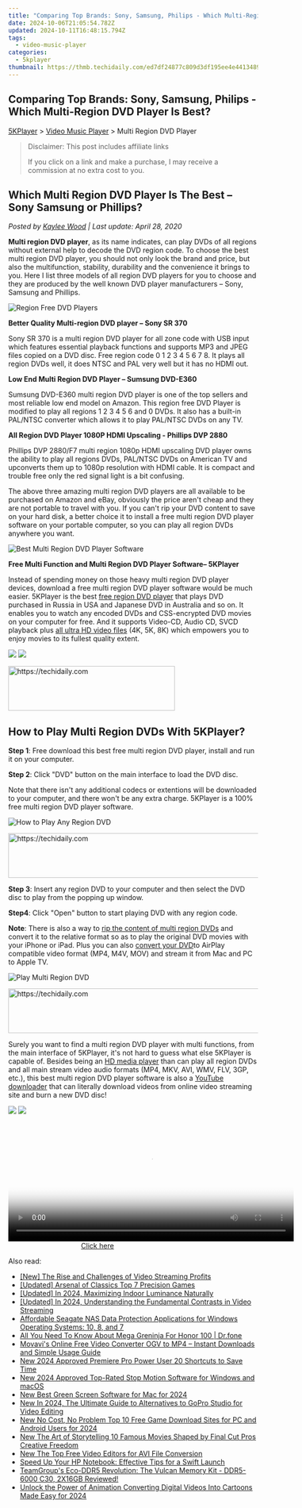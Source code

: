 ```yaml
---
title: "Comparing Top Brands: Sony, Samsung, Philips - Which Multi-Region DVD Player Is Best?"
date: 2024-10-06T21:05:54.782Z
updated: 2024-10-11T16:48:15.794Z
tags:
  - video-music-player
categories:
  - 5kplayer
thumbnail: https://thmb.techidaily.com/ed7df24877c809d3df195ee4e441348959e5b212ad2e7ace317f9e06a46361d5.jpg
---
```


## Comparing Top Brands: Sony, Samsung, Philips - Which Multi-Region DVD Player Is Best?

[5KPlayer](https://tools.techidaily.com/5kplayer/products/) \> [Video Music Player](https://tools.techidaily.com/5kplayer/video-music-player/) \> Multi Region DVD Player

>  Disclaimer: This post includes affiliate links
>
>  If you click on a link and make a purchase, I may receive a commission at no extra cost to you.
>

## Which Multi Region DVD Player Is The Best – Sony Samsung or Phillips?

 _Posted by [Kaylee Wood](https://www.quora.com/profile/Amanda-Hu-21) | Last update: April 28, 2020_

**Multi region DVD player**, as its name indicates, can play DVDs of all regions without external help to decode the DVD region code. To choose the best multi region DVD player, you should not only look the brand and price, but also the multifunction, stability, durability and the convenience it brings to you. Here I list three models of all region DVD players for you to choose and they are produced by the well known DVD player manufacturers – Sony, Samsung and Phillips.

![Region Free DVD Players](https://www.5kplayer.com/video-music-player/img/multi-region-dvd-player-0603.jpg) 

**Better Quality Multi-region DVD player – Sony SR 370**

Sony SR 370 is a multi region DVD player for all zone code with USB input which features essential playback functions and supports MP3 and JPEG files copied on a DVD disc. Free region code 0 1 2 3 4 5 6 7 8\. It plays all region DVDs well, it does NTSC and PAL very well but it has no HDMI out.

**Low End Multi Region DVD Player – Sumsung DVD-E360**

Sumsung DVD-E360 multi region DVD player is one of the top sellers and most reliable low end model on Amazon. This region free DVD Player is modified to play all regions 1 2 3 4 5 6 and 0 DVDs. It also has a built-in PAL/NTSC converter which allows it to play PAL/NTSC DVDs on any TV. 

**All Region DVD Player 1080P HDMI Upscaling - Phillips DVP 2880**

Phillips DVP 2880/F7 multi region 1080p HDMI upscaling DVD player owns the ability to play all regions DVDs, PAL/NTSC DVDs on American TV and upconverts them up to 1080p resolution with HDMI cable. It is compact and trouble free only the red signal light is a bit confusing. 

The above three amazing multi region DVD players are all available to be purchased on Amazon and eBay, obviously the price aren't cheap and they are not portable to travel with you. If you can't rip your DVD content to save on your hard disk, a better choice it to install a free multi region DVD player software on your portable computer, so you can play all region DVDs anywhere you want. 

![Best Multi Region DVD Player Software](https://www.5kplayer.com/video-music-player/img/5kp-popcorn-media-player-zjy-03.jpg) 

**Free Multi Function and Multi Region DVD Player Software– 5KPlayer**

Instead of spending money on those heavy multi region DVD player devices, download a free multi region DVD player software would be much easier. 5KPlayer is the best [free region DVD player](https://tools.techidaily.com/5kplayer/video-music-player/) that plays DVD purchased in Russia in USA and Japanese DVD in Australia and so on. It enables you to watch any encoded DVDs and CSS-encrypted DVD movies on your computer for free. And it supports Video-CD, Audio CD, SVCD playback plus [all ultra HD video files](https://tools.techidaily.com/5kplayer/video-music-player/) (4K, 5K, 8K) which empowers you to enjoy movies to its fullest quality extent. 

[![](https://www.5kplayer.com/video-music-player/../button/freedownwhitewin.png)](https://tools.techidaily.com/5kplayer/products/) [![](https://www.5kplayer.com/video-music-player/../button/freedownbackmac.png)](https://tools.techidaily.com/5kplayer/products/) 

<!-- affiliate ads begin -->
<a href="https://aligracehair.sjv.io/c/5597632/2135416/19272" target="_top" id="2135416">
  <img src="//a.impactradius-go.com/display-ad/19272-2135416" border="0" alt="https://techidaily.com" width="336" height="90"/>
</a>
<img height="0" width="0" src="https://aligracehair.sjv.io/i/5597632/2135416/19272" style="position:absolute;visibility:hidden;" border="0" />
<!-- affiliate ads end -->

## How to Play Multi Region DVDs With 5KPlayer?

**Step 1**: Free download this best free multi region DVD player, install and run it on your computer.

**Step 2**: Click "DVD" button on the main interface to load the DVD disc. 

Note that there isn't any additional codecs or extentions will be downloaded to your computer, and there won't be any extra charge. 5KPlayer is a 100% free multi region DVD player software.

![How to Play Any Region DVD](https://www.5kplayer.com/video-music-player/img/xrq-5kp-12005.png) 

<!-- affiliate ads begin -->
<a href="https://aligracehair.sjv.io/c/5597632/1997635/19272" target="_top" id="1997635">
  <img src="//a.impactradius-go.com/display-ad/19272-1997635" border="0" alt="https://techidaily.com" width="728" height="90"/>
</a>
<img height="0" width="0" src="https://aligracehair.sjv.io/i/5597632/1997635/19272" style="position:absolute;visibility:hidden;" border="0" />
<!-- affiliate ads end -->

**Step 3**: Insert any region DVD to your computer and then select the DVD disc to play from the popping up window.

**Step4**: Click "Open" button to start playing DVD with any region code.

**Note**: There is also a way to [rip the content of multi region DVDs](https://tools.techidaily.com/5kplayer/products/) and convert it to the relative format so as to play the original DVD movies with your iPhone or iPad. Plus you can also [convert your DVD](https://tools.techidaily.com/5kplayer/products/)to AirPlay compatible video format (MP4, M4V, MOV) and stream it from Mac and PC to Apple TV. 

![Play Multi Region DVD](https://www.5kplayer.com/video-music-player/img/xrq-5kp-12006.png) 

<!-- affiliate ads begin -->
<a href="https://appsumo.8odi.net/c/5597632/2144287/7443" target="_top" id="2144287">
  <img src="//a.impactradius-go.com/display-ad/7443-2144287" border="0" alt="https://techidaily.com" width="600" height="90"/>
</a>
<img height="0" width="0" src="https://appsumo.8odi.net/i/5597632/2144287/7443" style="position:absolute;visibility:hidden;" border="0" />
<!-- affiliate ads end -->

Surely you want to find a multi region DVD player with multi functions, from the main interface of 5KPlayer, it's not hard to guess what else 5KPlayer is capable of. Besides being an [HD media player](https://tools.techidaily.com/5kplayer/video-music-player/) than can play all region DVDs and all main stream video audio formats (MP4, MKV, AVI, WMV, FLV, 3GP, etc.), this best multi region DVD player software is also a [YouTube downloader](https://tools.techidaily.com/5kplayer/youtube-download/) that can literally download videos from online video streaming site and burn a new DVD disc! 

[![](https://www.5kplayer.com/video-music-player/../button/freedownwhitewin.png)](https://tools.techidaily.com/5kplayer/products/) [![](https://www.5kplayer.com/video-music-player/../button/freedownbackmac.png)](https://tools.techidaily.com/5kplayer/products/)

<!-- affiliate ads begin -->
<span id="1982459">
					<video width="576" height="240" style="cursor:pointer"
           poster="//a.impactradius-go.com/display-clicktoplayimage/1982459.png"
           onclick="if(!this.playClicked){this.play();this.setAttribute('controls',true);this.playClicked=true;}">
	   <source src="//a.impactradius-go.com/display-ad/22993-1982459">
	   <img src="//a.impactradius-go.com/display-clicktoplayimage/1982459.png" style="border: none; height: 100%; width: 100%; object-fit: contain">
	</video>
	<div style="width:360px;text-align:center"><a href="javascript:window.open(decodeURIComponent('https%3A%2F%2Fhomestyler.sjv.io%2Fc%2F5597632%2F1982459%2F22993'), '_blank');void(0);">Click here</a></div>
</span>
<img height="0" width="0" src="https://imp.pxf.io/i/5597632/1982459/22993" style="position:absolute;visibility:hidden;" border="0" />
<!-- affiliate ads end -->

<ins class="adsbygoogle"
     style="display:block"
     data-ad-format="autorelaxed"
     data-ad-client="ca-pub-7571918770474297"
     data-ad-slot="1223367746"></ins>

<ins class="adsbygoogle"
     style="display:block"
     data-ad-client="ca-pub-7571918770474297"
     data-ad-slot="8358498916"
     data-ad-format="auto"
     data-full-width-responsive="true"></ins>

<span class="atpl-alsoreadstyle">Also read:</span>
<div><ul>
<li><a href="https://facebook-video-footage.techidaily.com/new-the-rise-and-challenges-of-video-streaming-profits/"><u>[New] The Rise and Challenges of Video Streaming Profits</u></a></li>
<li><a href="https://screen-video-capture.techidaily.com/updated-arsenal-of-classics-top-7-precision-games/"><u>[Updated] Arsenal of Classics Top 7 Precision Games</u></a></li>
<li><a href="https://vp-tips.techidaily.com/updated-in-2024-maximizing-indoor-luminance-naturally/"><u>[Updated] In 2024, Maximizing Indoor Luminance Naturally</u></a></li>
<li><a href="https://youtube-lab.techidaily.com/ed-in-2024-understanding-the-fundamental-contrasts-in-video-streaming/"><u>[Updated] In 2024, Understanding the Fundamental Contrasts in Video Streaming</u></a></li>
<li><a href="https://win-remarkable.techidaily.com/affordable-seagate-nas-data-protection-applications-for-windows-operating-systems-10-8-and-7/"><u>Affordable Seagate NAS Data Protection Applications for Windows Operating Systems: 10, 8, and 7</u></a></li>
<li><a href="https://pokemon-go-android.techidaily.com/all-you-need-to-know-about-mega-greninja-for-honor-100-drfone-by-drfone-virtual-android/"><u>All You Need To Know About Mega Greninja For Honor 100 | Dr.fone</u></a></li>
<li><a href="https://some-approaches.techidaily.com/movavis-online-free-video-converter-ogv-to-mp4-instant-downloads-and-simple-usage-guide/"><u>Movavi's Online Free Video Converter OGV to MP4 – Instant Downloads and Simple Usage Guide</u></a></li>
<li><a href="https://video-creation-software.techidaily.com/new-2024-approved-premiere-pro-power-user-20-shortcuts-to-save-time/"><u>New 2024 Approved Premiere Pro Power User 20 Shortcuts to Save Time</u></a></li>
<li><a href="https://video-creation-software.techidaily.com/new-2024-approved-top-rated-stop-motion-software-for-windows-and-macos/"><u>New 2024 Approved Top-Rated Stop Motion Software for Windows and macOS</u></a></li>
<li><a href="https://video-creation-software.techidaily.com/new-best-green-screen-software-for-mac-for-2024/"><u>New Best Green Screen Software for Mac for 2024</u></a></li>
<li><a href="https://video-creation-software.techidaily.com/new-in-2024-the-ultimate-guide-to-alternatives-to-gopro-studio-for-video-editing/"><u>New In 2024, The Ultimate Guide to Alternatives to GoPro Studio for Video Editing</u></a></li>
<li><a href="https://video-creation-software.techidaily.com/new-no-cost-no-problem-top-10-free-game-download-sites-for-pc-and-android-users-for-2024/"><u>New No Cost, No Problem Top 10 Free Game Download Sites for PC and Android Users for 2024</u></a></li>
<li><a href="https://video-creation-software.techidaily.com/new-the-art-of-storytelling-10-famous-movies-shaped-by-final-cut-pros-creative-freedom/"><u>New The Art of Storytelling 10 Famous Movies Shaped by Final Cut Pros Creative Freedom</u></a></li>
<li><a href="https://video-creation-software.techidaily.com/new-the-top-free-video-editors-for-avi-file-conversion/"><u>New The Top Free Video Editors for AVI File Conversion</u></a></li>
<li><a href="https://win-brilliant.techidaily.com/speed-up-your-hp-notebook-effective-tips-for-a-swift-launch/"><u>Speed Up Your HP Notebook: Effective Tips for a Swift Launch</u></a></li>
<li><a href="https://hardware-reviews.techidaily.com/1723341683638-teamgroups-eco-ddr5-revolution-the-vulcan-memory-kit-ddr5-6000-c30-2x16gb-reviewed/"><u>TeamGroup's Eco-DDR5 Revolution: The Vulcan Memory Kit - DDR5-6000 C30, 2X16GB Reviewed!</u></a></li>
<li><a href="https://video-creation-software.techidaily.com/unlock-the-power-of-animation-converting-digital-videos-into-cartoons-made-easy-for-2024/"><u>Unlock the Power of Animation Converting Digital Videos Into Cartoons Made Easy for 2024</u></a></li>
</ul></div>

